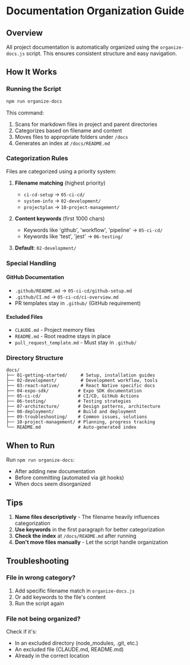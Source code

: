 # Documentation Organization Guide

## Overview
All project documentation is automatically organized using the `organize-docs.js` script. This ensures consistent structure and easy navigation.

## How It Works

### Running the Script
```bash
npm run organize-docs
```

This command:
1. Scans for markdown files in project and parent directories
2. Categorizes based on filename and content
3. Moves files to appropriate folders under `/docs`
4. Generates an index at `/docs/README.md`

### Categorization Rules

Files are categorized using a priority system:

1. **Filename matching** (highest priority)
   - `ci-cd-setup` → `05-ci-cd/`
   - `system-info` → `02-development/`
   - `projectplan` → `10-project-management/`

2. **Content keywords** (first 1000 chars)
   - Keywords like 'github', 'workflow', 'pipeline' → `05-ci-cd/`
   - Keywords like 'test', 'jest' → `06-testing/`

3. **Default**: `02-development/`

### Special Handling

#### GitHub Documentation
- `.github/README.md` → `05-ci-cd/github-setup.md`
- `.github/CI.md` → `05-ci-cd/ci-overview.md`
- PR templates stay in `.github/` (GitHub requirement)

#### Excluded Files
- `CLAUDE.md` - Project memory files
- `README.md` - Root readme stays in place
- `pull_request_template.md` - Must stay in `.github/`

### Directory Structure
```
docs/
├── 01-getting-started/     # Setup, installation guides
├── 02-development/         # Development workflow, tools
├── 03-react-native/        # React Native specific docs
├── 04-expo-sdk/           # Expo SDK documentation
├── 05-ci-cd/              # CI/CD, GitHub Actions
├── 06-testing/            # Testing strategies
├── 07-architecture/       # Design patterns, architecture
├── 08-deployment/         # Build and deployment
├── 09-troubleshooting/    # Common issues, solutions
├── 10-project-management/ # Planning, progress tracking
└── README.md              # Auto-generated index
```

## When to Run

Run `npm run organize-docs`:
- After adding new documentation
- Before committing (automated via git hooks)
- When docs seem disorganized

## Tips

1. **Name files descriptively** - The filename heavily influences categorization
2. **Use keywords** in the first paragraph for better categorization
3. **Check the index** at `/docs/README.md` after running
4. **Don't move files manually** - Let the script handle organization

## Troubleshooting

### File in wrong category?
1. Add specific filename match in `organize-docs.js`
2. Or add keywords to the file's content
3. Run the script again

### File not being organized?
Check if it's:
- In an excluded directory (node_modules, .git, etc.)
- An excluded file (CLAUDE.md, README.md)
- Already in the correct location